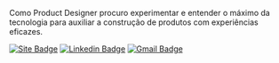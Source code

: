 Como Product Designer procuro experimentar e entender o máximo da tecnologia para auxiliar a construção de produtos com experiências eficazes.

[![Site Badge](https://img.shields.io/badge/-Portfolio-000507?style=flat-square&labelColor=00B8B8&logo=webflow&logoColor=000507&link=https://rprado.design)](https://rprado.design)
[![Linkedin Badge](https://img.shields.io/badge/-Rafael%20Prado-000507?style=flat-square&labelColor=00B8B8&logo=Linkedin&logoColor=000507&link=https://www.linkedin.com/in/rpradosilva/)](https://www.linkedin.com/in/rpradosilva/)
[![Gmail Badge](https://img.shields.io/badge/-contato@rprado.design-000507?style=flat-square&labelColor=00B8B8&logo=gmail&logoColor=000507&link=mailto:contato@rprado.design)](mailto:contato@rprado.design)
